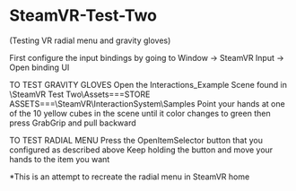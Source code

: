 # SteamVR-Test-Two
(Testing VR radial menu and gravity gloves)

First configure the input bindings by going to Window → SteamVR Input → Open  binding UI

TO TEST GRAVITY GLOVES
Open the Interactions_Example Scene found in \SteamVR Test Two\Assets\===STORE ASSETS===\SteamVR\InteractionSystem\Samples
Point your hands at one of the 10 yellow cubes in the scene until it color changes to green then press GrabGrip and pull backward

TO TEST RADIAL MENU
Press the OpenItemSelector button that you configured as described above
Keep holding the button and move your hands to the item you want

*This is an attempt to recreate the radial menu in SteamVR home

